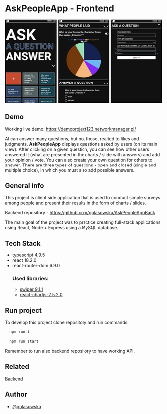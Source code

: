 # AskPeopleApp - Frontend
![App Screenshot](./docs/apa_screen.jpg)

## Demo

Working live demo: https://demoproject123.networkmanager.pl/

AI can answer many questions, but not those, realted to likes and judgments.
**AskPeopleApp** displays questions asked by users (on its main view). After clicking on a given question, you can see
how other users answered it (what are presented in the charts / slide with answers) and add your opinion / vote. You can
also create your own question for others to answer. There are three types of questions - open and closed (single and
multiple choice), in which you must also add possible answers.

## General info
This project is client side application that is used to conduct simple surveys among people and present their results in the form of charts / slides.

Backend repository - https://github.com/golasowska/AskPeopleAppBack

The main goal of the project was to practice creating full-stack applications using React, Node + Express using a MySQL database.

## Tech Stack

- typescript 4.9.5
- react 18.2.0
- react-router-dom 6.9.0
  ### Used libraries:
    - [swiper 9.1.1](https://swiperjs.com/react)
    - [react-chartjs-2 5.2.0](https://react-chartjs-2.js.org/)

## Run project

To develop this project clone repository and run commands:

```bash
  npm run i
```
```bash
  npm run start
```
Remember to run also backend repository to have working API.

## Related

[Backend](https://github.com/golasowska/AskPeopleAppBack)

## Author

- [@golasowska](https://github.com/golasowska)


